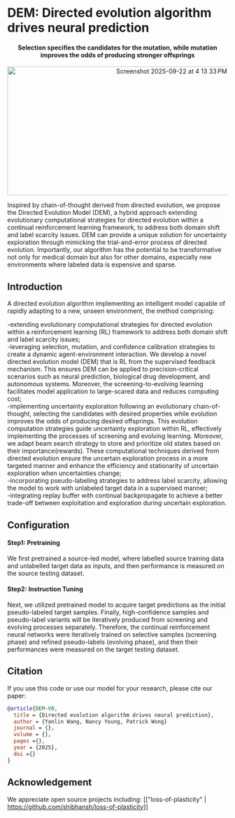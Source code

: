 # DEM: Directed evolution algorithm drives neural prediction

<h4 align="center"> Selection specifies the candidates for the mutation, while mutation improves the odds of producing stronger offsprings </h4>

<p align="center">
<img width="736" height="294" alt="Screenshot 2025-09-22 at 4 13 33 PM" src="https://github.com/user-attachments/assets/167bdd7a-a674-4ba1-90d2-7f7d435a5704" />
</p>



Inspired by chain-of-thought derived from directed evolution, we propose the Directed Evolution Model (DEM), a hybrid approach extending evolutionary computational strategies for directed evolution within a continual reinforcement learning framework, to address both domain shift and label scarcity issues. DEM can provide a unique solution for uncertainty exploration through mimicking the trial-and-error process of directed evolution. Importantly, our algorithm has the potential to be transformative not only for medical domain but also for other domains, especially new environments where labeled data is expensive and sparse.


## Introduction

A directed evolution algorithm implementing an intelligent model capable of rapidly adapting to a new, unseen environment, the method comprising:

-extending evolutionary computational strategies for directed evolution within a reinforcement learning (RL) framework to address both domain shift and label scarcity issues; \
-leveraging selection, mutation, and confidence calibration strategies to create a dynamic agent-environment interaction. We develop a novel directed evolution model (DEM) that is RL from the supervised feedback mechanism. This ensures DEM can be applied to precision-critical scenarios such as neural prediction, biological drug development, and autonomous systems. Moreover, the screening-to-evolving learning facilitates model application to large-scared data and reduces computing cost;\
-implementing uncertainty exploration following an evolutionary chain-of-thought, selecting the candidates with desired properties while evolution improves the odds of producing desired offsprings. This evolution computation strategies guide uncertainty exploration within RL, effectively implementing the processes of screening and evolving learning. Moreover, we adapt beam search strategy to store and prioritize old states based on their importance(rewards). These computational techniques derived from directed evolution ensure the uncertain exploration process in a more targeted manner and enhance the efficiency and stationarity of uncertain exploration when uncertainties change;\
-incorporating pseudo-labeling strategies to address label scarcity, allowing the model to work with unlabeled target data in a supervised manner;\
-integrating replay buffer with continual backpropagate to achieve a better trade-off between exploitation and exploration during uncertain exploration.


## Configuration
#### Step1: Pretraining
We first pretrained a source-led model, where labelled source training data and unlabelled target data as inputs, and then performance is measured on the source testing dataset. 

#### Step2: Instruction Tuning
Next, we utilized pretrained model to acquire target predictions as the initial pseudo-labeled target samples. Finally, high-confidence samples and pseudo-label variants will be iteratively produced from screening and evolving processes separately. Therefore, the continual reinforcement neural networks were iteratively trained on selective samples (screening phase) and refined pseudo-labels (evolving phase), and then their performances were measured on the target testing dataset.

## Citation
If you use this code or use our model for your research, please cite our paper:
```bibtex
@article{DEM-V0,
  title = {Directed evolution algorithm drives neural prediction},
  author = {Yanlin Wang, Nancy Young, Patrick Wong}
  journal = {},
  volume = {},
  pages ={},
  year = {2025},
  doi ={}
}
```
## Acknowledgement

We appreciate open source projects including: [["loss-of-plasticity" | https://github.com/shibhansh/loss-of-plasticity]]
